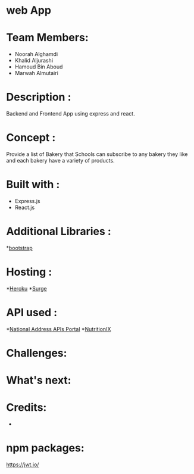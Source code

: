 # web App




# Team Members:
* Noorah Alghamdi
* Khalid Aljurashi
* Hamoud Bin Aboud
* Marwah Almutairi


# Description :
Backend and Frontend App using express and react.

# Concept :
Provide a list of Bakery that Schools can subscribe to any bakery they like and each bakery have a variety of products.

# Built with :
* Express.js
* React.js

# Additional Libraries :
*[bootstrap](https://getbootstrap.com/)


# Hosting :

*[Heroku](https://www.heroku.com/)
*[Surge](https://surge.sh/)


# API used :

*[National Address APIs Portal](https://api.address.gov.sa/docs)
*[NutritionIX](https://www.nutritionix.com/business/api)


# Challenges:




# What's next:



# Credits:
* 


# npm packages:

https://jwt.io/






